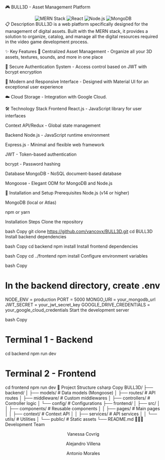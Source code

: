 🎮 BULL3D - Asset Management Platform
<div align="center"> <img src="https://img.shields.io/badge/Stack-MERN-61DAFB?style=for-the-badge&logo=react&logoColor=white" alt="MERN Stack"> <img src="https://img.shields.io/badge/Frontend-React-61DAFB?style=for-the-badge&logo=react&logoColor=white" alt="React"> <img src="https://img.shields.io/badge/Backend-Node.js-339933?style=for-the-badge&logo=node.js&logoColor=white" alt="Node.js"> <img src="https://img.shields.io/badge/Database-MongoDB-47A248?style=for-the-badge&logo=mongodb&logoColor=white" alt="MongoDB"> </div>
📋 Description
BULL3D is a web platform specifically designed for the management of digital assets. Built with the MERN stack, it provides a solution to organize, catalog, and manage all the digital resources required in the video game development process.



✨ Key Features
🎯 Centralized Asset Management - Organize all your 3D assets, textures, sounds, and more in one place

🔐 Secure Authentication System - Access control based on JWT with bcrypt encryption

📱 Modern and Responsive Interface - Designed with Material UI for an exceptional user experience

☁️ Cloud Storage - Integration with Google Cloud.

🛠️ Technology Stack
Frontend
React.js - JavaScript library for user interfaces

Context API/Redux - Global state management

Backend
Node.js - JavaScript runtime environment

Express.js - Minimal and flexible web framework

JWT - Token-based authentication

bcrypt - Password hashing

Database
MongoDB - NoSQL document-based database

Mongoose - Elegant ODM for MongoDB and Node.js

🚀 Installation and Setup
Prerequisites
Node.js (v14 or higher)

MongoDB (local or Atlas)

npm or yarn

Installation Steps
Clone the repository

bash
Copy
git clone https://github.com/vancovx/BULL3D.git
cd BULL3D
Install backend dependencies

bash
Copy
cd backend
npm install
Install frontend dependencies

bash
Copy
cd ../frontend
npm install
Configure environment variables

bash
Copy
# In the backend directory, create .env
NODE_ENV = production
PORT = 5000
MONGO_URI = your_mongodb_url
JWT_SECRET = your_jwt_secret_key
GOOGLE_DRIVE_CREDENTIALS = your_google_cloud_credentials
Start the development server

bash
Copy
# Terminal 1 - Backend
cd backend
npm run dev

# Terminal 2 - Frontend
cd frontend
npm run dev
📂 Project Structure
csharp
Copy
BULL3D/
├── backend/
│   ├── models/          # Data models (Mongoose)
│   ├── routes/          # API routes
│   ├── middleware/      # Custom middlewares
│   ├── controllers/     # Controller logic
│   └── config/          # Configurations
├── frontend/
│   ├── src/
│   │   ├── components/  # Reusable components
│   │   ├── pages/       # Main pages
│   │   ├── context/     # Context API
│   │   ├── services/    # API services
│   │   └── utils/       # Utilities
│   └── public/          # Static assets
└── README.md
👨‍👨‍👧 Development Team
<div align="center">
Vanessa Covrig

Alejandro Villena

Antonio Morales

